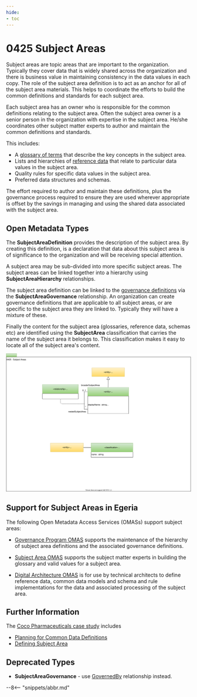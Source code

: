 ```yaml
---
hide:
- toc
---
```


<!-- SPDX-License-Identifier: CC-BY-4.0 -->
<!-- Copyright Contributors to the ODPi Egeria project 2020. -->


# 0425 Subject Areas

Subject areas are topic areas that are important to the organization.  Typically they cover data that
is widely shared across the organization and there is business value in maintaining consistency in
the data values in each copy.  The role of the subject area definition is to act as an anchor
for all of the subject area materials.  This helps to coordinate the
efforts to build the common definitions and standards for each subject area.

Each subject area has an owner who is responsible for the
common definitions relating to the subject area.  Often the subject area owner is a senior person in the
organization with expertise in the subject area.  He/she
coordinates other subject matter experts to author and maintain the common definitions and standards.

This includes:

* A [glossary of terms](0310-Glossary.md) that describe the key concepts in the subject area.
* Lists and hierarchies of [reference data](0545-Reference-Data.md) that relate to particular data values
  in the subject area.
* Quality rules for specific data values in the subject area.
* Preferred data structures and schemas.

The effort required to author and maintain these definitions, plus the governance process required to
ensure they are used wherever appropriate is offset by the savings in managing and using the shared
data associated with the subject area.

## Open Metadata Types

The **SubjectAreaDefinition** provides the description of the subject area.  By creating this definition,
is a declaration that data about this subject area is of significance to the organization and
will be receiving special attention.

A subject area may be sub-divided into more specific subject areas.  The subject areas can be linked together
into a hierarchy using **SubjectAreaHierarchy** relationships.

The subject area definition can be linked to the [governance definitions](0401-Governance-Definitions.md)
via the **SubjectAreaGovernance** relationship.  An organization can create
governance definitions that are applicable to  all subject areas,
or are specific to the subject area they are linked to.  Typically they will have a mixture of these.

Finally the content for the subject area (glossaries, reference data, schemas etc) are identified
using the **SubjectArea** classification that carries the name of the subject area it belongs to.
This classification makes it easy to locate all of the subject area's content.


![UML](0425-Subject-Areas.svg)

## Support for Subject Areas in Egeria

The following Open Metadata Access Services (OMASs) support
subject areas:

* [Governance Program OMAS](../../../open-metadata-implementation/access-services/governance-program)
  supports the maintenance of the hierarchy of subject area definitions
  and the associated governance definitions.

* [Subject Area OMAS](../../../open-metadata-implementation/access-services/subject-area) supports the subject matter experts in building
  the glossary and valid values for a subject area.
  
* [Digital Architecture OMAS](../../../open-metadata-implementation/access-services/digital-architecture)
  is for use by technical architects to define reference data, common data models and schema
  and rule implementations for the data and associated processing of the subject area.

## Further Information

The [Coco Pharmaceuticals case study](https://opengovernance.odpi.org/coco-pharmaceuticals/) includes
* [Planning for Common Data Definitions](https://opengovernance.odpi.org/coco-pharmaceuticals/scenarios/planning-for-common-data-definitions/)
* [Defining Subject Area](https://opengovernance.odpi.org/coco-pharmaceuticals/scenarios/defining-subject-areas/)

## Deprecated Types

* **SubjectAreaGovernance** - use [GovernedBy](0401-Governance-Definitions.md) relationship instead.


--8<-- "snippets/abbr.md"